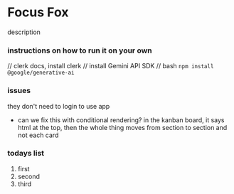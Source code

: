 # Focus Fox
description 

### instructions on how to run it on your own
// clerk docs, install clerk
// install Gemini API SDK
// bash
`npm install @google/generative-ai`

### issues
they don't need to login to use app
- can we fix this with conditional rendering?
in the kanban board, it says html at the top, then the whole thing moves from section to section and not each card 

### todays list 
1. first
2. second
3. third
